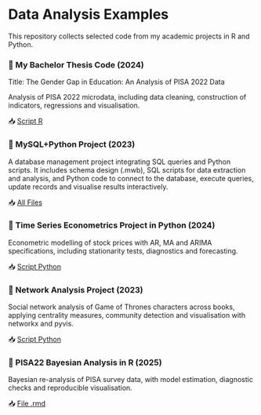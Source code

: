 # Data Analysis Examples



This repository collects selected code from my academic projects in R and Python.

### 📄 My Bachelor Thesis Code (2024)

Title: The Gender Gap in Education: An Analysis of PISA 2022 Data

Analysis of PISA 2022 microdata, including data cleaning, construction of indicators, regressions and visualisation.



📥 [Script R](https://github.com/sarapieruz/data-analysis-examples/tree/9dfeca17637fd627377685cb79b7e4354d720a0d/Codes/PISA22%20Thesis%20code)



### 📄 MySQL+Python Project (2023)

A database management project integrating SQL queries and Python scripts. It includes schema design (.mwb), SQL scripts for data extraction and analysis, and Python code to connect to the database, execute queries, update records and visualise results interactively.

📥 [All Files](https://github.com/sarapieruz/data-analysis-examples/tree/9dfeca17637fd627377685cb79b7e4354d720a0d/Codes/MYSQL%20and%20Python%20Project)



### 📄 Time Series Econometrics Project in Python (2024)

Econometric modelling of stock prices with AR, MA and ARIMA specifications, including stationarity tests, diagnostics and forecasting.

📥 [Script Python](https://github.com/sarapieruz/data-analysis-examples/tree/9dfeca17637fd627377685cb79b7e4354d720a0d/Codes/Time%20Series%20Project%20Python)



### 📄 Network Analysis Project (2023)

Social network analysis of Game of Thrones characters across books, applying centrality measures, community detection and visualisation with networkx and pyvis.

📥 [Script Python](https://github.com/sarapieruz/data-analysis-examples/tree/9dfeca17637fd627377685cb79b7e4354d720a0d/Codes/Network%20Analysis%20Project)



### 📄 PISA22 Bayesian Analysis in R (2025)

Bayesian re-analysis of PISA survey data, with model estimation, diagnostic checks and reproducible visualisation.

📥 [File .rmd](https://github.com/sarapieruz/data-analysis-examples/tree/9dfeca17637fd627377685cb79b7e4354d720a0d/Codes/PISA22%20Bayesian%20Analysis)




